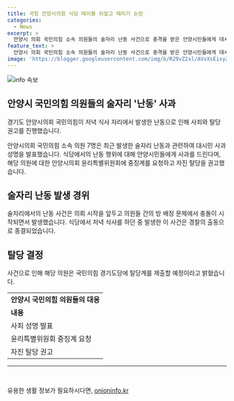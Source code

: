 ```yaml
---
title: 국힘 안양시의원 식당 테이블 뒤엎고 때리기 논란
categories:
  - News
excerpt: >
  안양시 의회 국민의힘 소속 의원들의 술자리 난동 사건으로 충격을 받은 안양시민들에게 대시민 사과와 함께 해당 의원의 탈당을 권고했다. 사건은 의회 시작 전에 의원들끼리의 방 배정으로 시작된 언쟁으로, A 의원이 동료 의원에게 욕설과 함께 식당을 파손하는 등의 난동을 피웠으며, 이에 대해 윤리특별위원회에 중징계를 요청하고 탈당을 권고하는 대책을 마련했다. A 의원은 국민의힘 경기도당에 탈당계를 제출할 의사를 밝혔다.
feature_text: >
  안양시 의회 국민의힘 소속 의원들의 술자리 난동 사건으로 충격을 받은 안양시민들에게 대시민 사과와 함께 해당 의원의 탈당을 권고했다. 사건은 의회 시작 전에 의원들끼리의 방 배정으로 시작된 언쟁으로, A 의원이 동료 의원에게 욕설과 함께 식당을 파손하는 등의 난동을 피웠으며, 이에 대해 윤리특별위원회에 중징계를 요청하고 탈당을 권고하는 대책을 마련했다. A 의원은 국민의힘 경기도당에 탈당계를 제출할 의사를 밝혔다.
image: 'https://blogger.googleusercontent.com/img/b/R29vZ2xl/AVvXsEixyZcFfHzMRdzZMjFBmAUKJYCLCGyLL1o632UiGVXcaFdKo_bkvkuCioo0uUKlGfBVcT3P84aROyZIXSBEx3Aw5nCQ3pTgDom1WDC4m8eifvWiAmWEEVb4x6G_l8C0QH225ldMjyaFvpxGEBGNO37VmDTDMHGhJPq73UglMfDca1-0aw/s1600/blogspot.png'
---
```


<p><img src="https://blogger.googleusercontent.com/img/b/R29vZ2xl/AVvXsEixyZcFfHzMRdzZMjFBmAUKJYCLCGyLL1o632UiGVXcaFdKo_bkvkuCioo0uUKlGfBVcT3P84aROyZIXSBEx3Aw5nCQ3pTgDom1WDC4m8eifvWiAmWEEVb4x6G_l8C0QH225ldMjyaFvpxGEBGNO37VmDTDMHGhJPq73UglMfDca1-0aw/s1600/blogspot.png" alt="info 속보" /></p>

<h2 data-ke-size="size26">안양시 국민의힘 의원들의 술자리 '난동' 사과</h2>

<p data-ke-size="size16">경기도 안양시의회 국민의힘이 저녁 식사 자리에서 발생한 난동으로 인해 사죄와 탈당 권고를 진행했습니다.</p>

<p data-ke-size="size16">안양시의회 국민의힘 소속 의원 7명은 최근 발생한 술자리 난동과 관련하여 대시민 사과 성명을 발표했습니다. 식당에서의 난동 행위에 대해 안양시민들에게 사과를 드린다며, 해당 의원에 대한 안양시의회 윤리특별위원회에 중징계를 요청하고 자진 탈당을 권고했습니다.</p>

<h2 data-ke-size="size26">술자리 난동 발생 경위</h2>

<p data-ke-size="size16">술자리에서의 난동 사건은 의회 시작을 앞두고 의원들 간의 방 배정 문제에서 충돌이 시작되면서 발생했습니다. 식당에서 저녁 식사를 하던 중 발생한 이 사건은 경찰의 출동으로 종결되었습니다.</p>

<h2 data-ke-size="size26">탈당 결정</h2>

<p data-ke-size="size16">사건으로 인해 해당 의원은 국민의힘 경기도당에 탈당계를 제출할 예정이라고 밝혔습니다.</p>

<table>
  <tr>
    <td style="text-align: center; height: 17px;"><b>안양시 국민의힘 의원들의 대응</b></td>
  </tr>
  <tr>
    <td><b>내용</b></td>
  </tr>
  <tr>
    <td>사죄 성명 발표</td>
  </tr>
  <tr>
    <td>윤리특별위원회 중징계 요청</td>
  </tr>
  <tr>
    <td>자진 탈당 권고</td>
  </tr>
</table>

<hr>

<p data-ke-size="size16">&nbsp;</p>
유용한 생활 정보가 필요하시다면, <a href="https://onioninfo.kr" rel="dofollow">onioninfo.kr</a>


